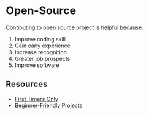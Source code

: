 # Open-Source

Contibuting to open source project is helpful because:

1. Improve coding skill
2. Gain early experience
3. Increase recognition
4. Greater job prospects
5. Improve software

## Resources

- [First Timers Only](https://www.firsttimersonly.com/)
- [Beginner-Friendly Projects](https://github.com/search?q=label%3Agood-first-issue+archived%3Afalse)
